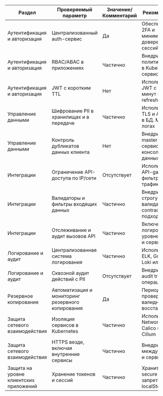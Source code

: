 | Раздел                             | Проверяемый параметр                                   | Значение/Комментарий | Рекомендации                                              |
|------------------------------------|---------------------------------------------------------|-----------------------|------------------------------------------------------------|
| Аутентификация и авторизация      | Централизованный auth-сервис                           | Да                    | Обеспечить 2FA и минимизацию доверенных сессий             |
| Аутентификация и авторизация      | RBAC/ABAC в приложениях                                 | Частично              | Внедрить политику RBAC в Kubernetes и сервисах            |
| Аутентификация и авторизация      | JWT с коротким TTL                                      | Нет                   | Использовать JWT с TTL < 15 минут и refresh-токены        |
| Управление данными                | Шифрование PII в хранилищах и в передаче                | Частично              | Использовать TLS и AES-256 в БД. Masking в логах          |
| Управление данными                | Контроль дубликатов данных клиента                      | Нет                   | Внедрить master-клиент сервис с консолидацией данных       |
| Интеграции                         | Ограничение API-доступа по IP/сети                      | Отсутствует           | Использовать API-gateway и фильтрацию трафика             |
| Интеграции                         | Валидаторы и фильтры входящих данных                    | Частично              | Внедрить строгую валидацию и contract-first подход         |
| Интеграции                         | Отслеживание и аудит вызовов API                        | Частично              | Включить логирование на уровне gateway и сервисов         |
| Логирование и аудит               | Централизованная система логирования                    | Частично              | Использовать ELK, Grafana Loki или аналог                  |
| Логирование и аудит               | Сквозной аудит действий с PII                           | Отсутствует           | Внедрить policy audit trail для операций с PII            |
| Резервное копирование             | Автоматизация и мониторинг резервного копирования       | Да                    | Периодически проверять валидность восстановления          |
| Защита сетевого взаимодействия    | Изоляция сервисов в Kubernetes                          | Частично              | Использовать NetworkPolicy, Calico или Cilium             |
| Защита сетевого взаимодействия    | HTTPS везде, включая внутренние сервисы                 | Частично              | Внедрить TLS между подами и сервисами                     |
| Защита на уровне клиентских приложений | Хранение токенов и сессий                         | Частично              | Хранить в secure storage, запретить в localStorage        |
